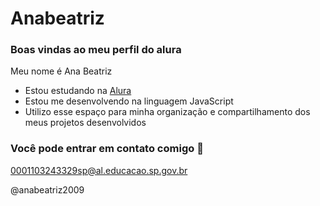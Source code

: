 # Anabeatriz
### Boas vindas ao meu perfil do alura 

Meu nome é Ana Beatriz

- Estou estudando na [Alura](https://www.alura.com.br)
- Estou me desenvolvendo na linguagem JavaScript
- Utilizo esse espaço para minha organização e compartilhamento dos meus projetos desenvolvidos

### Você pode entrar em contato comigo 📧

0001103243329sp@al.educacao.sp.gov.br

@anabeatriz2009

